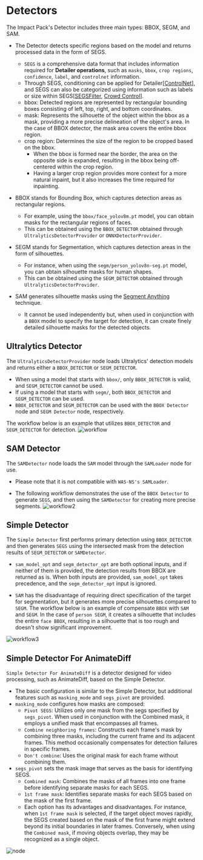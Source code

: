 # Detectors

The Impact Pack's Detector includes three main types: BBOX, SEGM, and SAM.
* The Detector detects specific regions based on the model and returns processed data in the form of SEGS.
  - `SEGS` is a comprehensive data format that includes information required for **Detailer operations**, such as `masks`, `bbox`, `crop regions`, `confidence`, `label`, and `controlnet` information.
  - Through SEGS, conditioning can be applied for Detailer[[ControlNet](https://www.youtube.com/watch?v=RoWzBo9I0MQ)], and SEGS can also be categorized using information such as labels or size within SEGS[[SEGSFilter](https://www.youtube.com/watch?v=4IjplfhDU60), [Crowd Control](https://www.youtube.com/watch?v=9GSQlxZFrLI)].
  - bbox: Detected regions are represented by rectangular bounding boxes consisting of left, top, right, and bottom coordinates.
  - mask: Represents the silhouette of the object within the bbox as a mask, providing a more precise delineation of the object's area. In the case of BBOX detector, the mask area covers the entire bbox region.
  - crop region: Determines the size of the region to be cropped based on the bbox.
    - When the bbox is formed near the border, the area on the opposite side is expanded, resulting in the bbox being off-centered within the crop region.
    - Having a larger crop region provides more context for a more natural inpaint, but it also increases the time required for inpainting.
    

* BBOX stands for Bounding Box, which captures detection areas as rectangular regions.
  - For example, using the `bbox/face_yolov8m.pt` model, you can obtain masks for the rectangular regions of faces.
  - This can be obtained using the `BBOX_DETECTOR` obtained through `UltralyticsDetectorProvider` or `ONNXDetectorProvider`.

* SEGM stands for Segmentation, which captures detection areas in the form of silhouettes.
  - For instance, when using the `segm/person_yolov8n-seg.pt` model, you can obtain silhouette masks for human shapes.
  - This can be obtained using the `SEGM_DETECTOR` obtained through `UltralyticsDetectorProvider`.

* SAM generates silhouette masks using the [Segment Anything](https://segment-anything.com/) technique.
  - It cannot be used independently but, when used in conjunction with a `BBOX` model to specify the target for detection, it can create finely detailed silhouette masks for the detected objects.


## Ultralytics Detector

The `UltralyticsDetectorProvider` node loads Ultralytics' detection models and returns either a `BBOX_DETECTOR` or `SEGM_DETECTOR`.
* When using a model that starts with `bbox/`, only `BBOX_DETECTOR` is valid, and `SEGM_DETECTOR` cannot be used.
* If using a model that starts with `segm/`, both `BBOX_DETECTOR` and `SEGM_DETECTOR` can be used.
* `BBOX_DETECTOR` and `SEGM_DETECTOR` can be used with the `BBOX Detector` node and `SEGM Detector` node, respectively. 

The workflow below is an example that utilizes `BBOX_DETECTOR` and `SEGM_DETECTOR` for detection.
![workflow](https://github.com/ltdrdata/ComfyUI-extension-tutorials/raw/Main/ComfyUI-Impact-Pack/images/detectors.png)


## SAM Detector

The `SAMDetector` node loads the `SAM` model through the `SAMLoader` node for use. 
* Please note that it is not compatible with `WAS-NS's SAMLoader`.

* The following workflow demonstrates the use of the `BBOX Detector` to generate `SEGS`, and then using the `SAMDetector` for creating more precise segments.
![workflow2](https://github.com/ltdrdata/ComfyUI-extension-tutorials/raw/Main/ComfyUI-Impact-Pack/images/detectors-sam.png)


## Simple Detector

The `Simple Detector` first performs primary detection using `BBOX_DETECTOR` and then generates `SEGS` using the intersected mask from the detection results of `SEGM_DETECTOR` or `SAMDetector`.

* `sam_model_opt` and `segm_detector_opt` are both optional inputs, and if neither of them is provided, the detection results from BBOX are returned as is. When both inputs are provided, `sam_model_opt` takes precedence, and the `segm_detector_opt` input is ignored.

* `SAM` has the disadvantage of requiring direct specification of the target for segmentation, but it generates more precise silhouettes compared to `SEGM`. The workflow below is an example of compensate `BBOX` with `SAM` and `SEGM`. In the case of `person SEGM`, it creates a silhouette that includes the entire `face BBOX`, resulting in a silhouette that is too rough and doesn't show significant improvement.

![workflow3](https://github.com/ltdrdata/ComfyUI-extension-tutorials/raw/Main/ComfyUI-Impact-Pack/images/detectors-simple.png)


## Simple Detector For AnimateDiff

`Simple Detector For AnimateDiff` is a detector designed for video processing, such as AnimateDiff, based on the Simple Detector.

* The basic configuration is similar to the Simple Detector, but additional features such as `masking_mode` and `segs_pivot` are provided.
* `masking_mode` configures how masks are composed:
  * `Pivot SEGS`: Utilizes only one mask from the segs specified by `segs_pivot`. When used in conjunction with the Combined mask, it employs a unified mask that encompasses all frames.
  * `Combine neighboring frames`: Constructs each frame's mask by combining three masks, including the current frame and its adjacent frames. This method occasionally compensates for detection failures in specific frames.
  * `Don't combine`: Uses the original mask for each frame without combining them.
* `segs_pivot` sets the mask image that serves as the basis for identifying SEGS.
  * `Combined mask`: Combines the masks of all frames into one frame before identifying separate masks for each SEGS.
  * `1st frame mask`: Identifies separate masks for each SEGS based on the mask of the first frame.
  * Each option has its advantages and disadvantages. For instance, when `1st frame mask` is selected, if the target object moves rapidly, the SEGS created based on the mask of the first frame might extend beyond its initial boundaries in later frames. Conversely, when using the `Combined mask`, if moving objects overlap, they may be recognized as a single object.

![node](https://github.com/ltdrdata/ComfyUI-extension-tutorials/raw/Main/ComfyUI-Impact-Pack/images/simple-detector-for-ad.png)